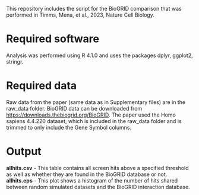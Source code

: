 This repository includes the script for the BioGRID comparison that was performed in Timms, Mena, et al., 2023, Nature Cell Biology.

# Required software
Analysis was performed using R 4.1.0 and uses the packages dplyr, ggplot2, stringr.

# Required data
Raw data from the paper (same data as in Supplementary files) are in the raw_data folder. BioGRID data can be downloaded from https://downloads.thebiogrid.org/BioGRID. The paper used the Homo sapiens 4.4.220 dataset, which is included in the raw_data folder and is trimmed to only include the Gene Symbol columns.

# Output
**allhits.csv**  -  This table contains all screen hits above a specified threshold as well as whether they are found in the BioGRID database or not.
**allhits.eps**  -  This plot shows a histogram of the number of hits shared between random simulated datasets and the BioGRID interaction database.

